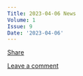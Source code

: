 ```yaml
---
Title: 2023-04-06 News
Volume: 1
Issue: 9
Date: '2023-04-06'
---
```

[Share](https://johto.substack.com/p/vol1-9?utm_source=substack&utm_medium=email&utm_content=share&action=share)

[Leave a comment](https://johto.substack.com/p/vol1-9/comments)